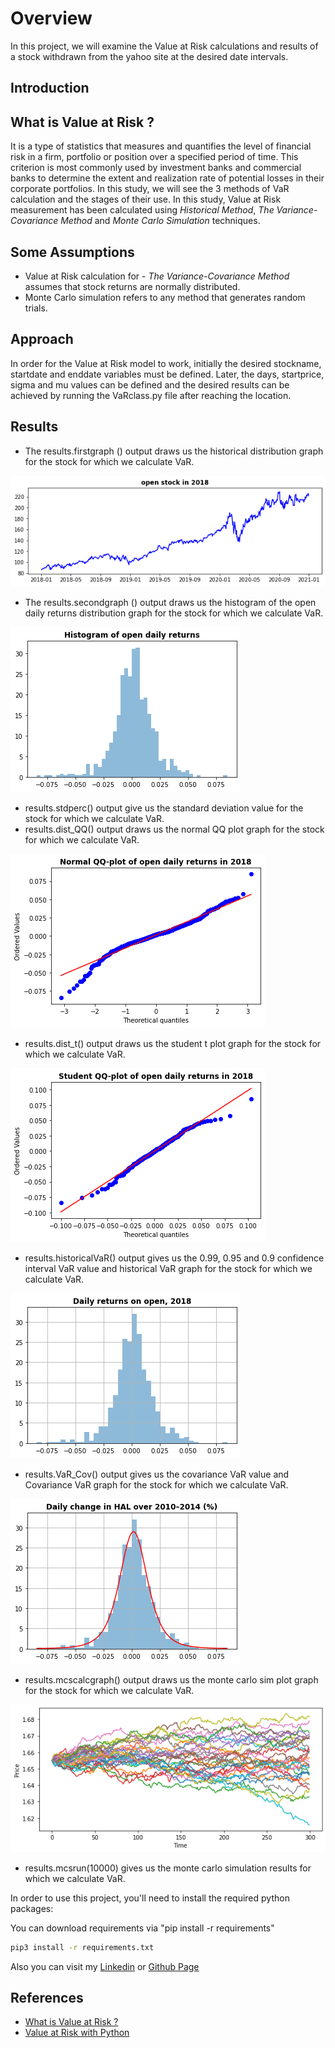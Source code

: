 # Overview

In this project, we will examine the Value at Risk calculations and results of a stock withdrawn from the yahoo site at the desired date intervals.

## Introduction

## What is Value at Risk ?

It is a type of statistics that measures and quantifies the level of financial risk in a firm, portfolio or position over a specified period of time. This criterion is most commonly used by investment banks and commercial banks to determine the extent and realization rate of potential losses in their corporate portfolios.
In this study, we will see the 3 methods of VaR calculation and the stages of their use. In this study, Value at Risk measurement has been calculated using *Historical Method*, *The Variance-Covariance Method* and *Monte Carlo Simulation* techniques. 

## Some Assumptions

- Value at Risk calculation for - *The Variance-Covariance Method* assumes that stock returns are normally distributed.
- Monte Carlo simulation refers to any method that generates random trials.

## Approach

In order for the Value at Risk model to work, initially the desired stockname, startdate and enddate variables must be defined. 
Later, the days, startprice, sigma and mu values can be defined and the desired results can be achieved by running the VaRclass.py file after reaching the location.

## Results

- The results.firstgraph () output draws us the historical distribution graph for the stock for which we calculate VaR.

![Stock Trading Dist](./Extra/HistDist.png)

- The results.secondgraph () output draws us the histogram of the open daily returns distribution graph for the stock for which we calculate VaR.

![Stock Trading Dist_2](./Extra/DailyReturn.png)

- results.stdperc() output give us the standard deviation value for the stock for which we calculate VaR.
- results.dist_QQ() output draws us the normal QQ plot graph for the stock for which we calculate VaR.

![Stock Trading Dist_3](./Extra/NormalQQ.png)

- results.dist_t() output draws us the student t plot graph for the stock for which we calculate VaR.

![Stock Trading Dist_4](./Extra/student_t.png)

- results.historicalVaR() output gives us the 0.99, 0.95 and 0.9 confidence interval VaR value and historical VaR graph for the stock for which we calculate VaR.

![Stock Trading Dist_5](./Extra/historicvar.png)

- results.VaR_Cov() output gives us the covariance VaR value and Covariance VaR graph for the stock for which we calculate VaR.

![Stock Trading Dist_6](./Extra/Cov.png)

- results.mcscalcgraph() output draws us the monte carlo sim plot graph for the stock for which we calculate VaR.

![Stock Trading Dist_7](./Extra/MonteCarloSim.png)

- results.mcsrun(10000) gives us the monte carlo simulation results for which we calculate VaR.

In order to use this project, you'll need to install the required python packages:

You can download requirements via "pip install -r requirements"

```bash
pip3 install -r requirements.txt
```

Also you can visit my [Linkedin](https://www.linkedin.com/in/taylan-polat/) or [Github Page](https://github.com/taylan95?tab=repositories)

## References

- [What is Value at Risk ?](https://www.investopedia.com/terms/v/var.asp)
- [Value at Risk with Python](https://risk-engineering.org/VaR/) 